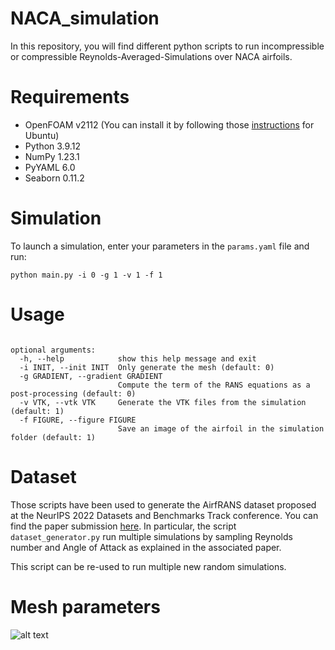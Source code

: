 # NACA_simulation
In this repository, you will find different python scripts to run incompressible or compressible Reynolds-Averaged-Simulations over NACA airfoils.

# Requirements
- OpenFOAM v2112 (You can install it by following those [instructions](https://develop.openfoam.com/Development/openfoam/-/wikis/precompiled/debian) for Ubuntu)
- Python 3.9.12
- NumPy 1.23.1
- PyYAML 6.0
- Seaborn 0.11.2

# Simulation
To launch a simulation, enter your parameters in the ```params.yaml``` file and run:
```
python main.py -i 0 -g 1 -v 1 -f 1
```

# Usage
```usage: main.py [-h] [-i INIT] [-g GRADIENT] [-v VTK] [-f FIGURE]

optional arguments:
  -h, --help            show this help message and exit
  -i INIT, --init INIT  Only generate the mesh (default: 0)
  -g GRADIENT, --gradient GRADIENT
                        Compute the term of the RANS equations as a post-processing (default: 0)
  -v VTK, --vtk VTK     Generate the VTK files from the simulation (default: 1)
  -f FIGURE, --figure FIGURE
                        Save an image of the airfoil in the simulation folder (default: 1)
```

# Dataset
Those scripts have been used to generate the AirfRANS dataset proposed at the NeurIPS 2022 Datasets and Benchmarks Track conference. You can find the paper submission [here](https://openreview.net/forum?id=Zp8YmiQ_bDC&referrer=%5Bthe%20profile%20of%20Florent%20Bonnet%5D(%2Fprofile%3Fid%3D~Florent_Bonnet1)). In particular, the script ```dataset_generator.py``` run multiple simulations by sampling Reynolds number and Angle of Attack as explained in the associated paper.

This script can be re-used to run multiple new random simulations.

# Mesh parameters
![alt text](https://github.com/[username]/[reponame]/blob/[branch]/image.jpg?raw=true)
